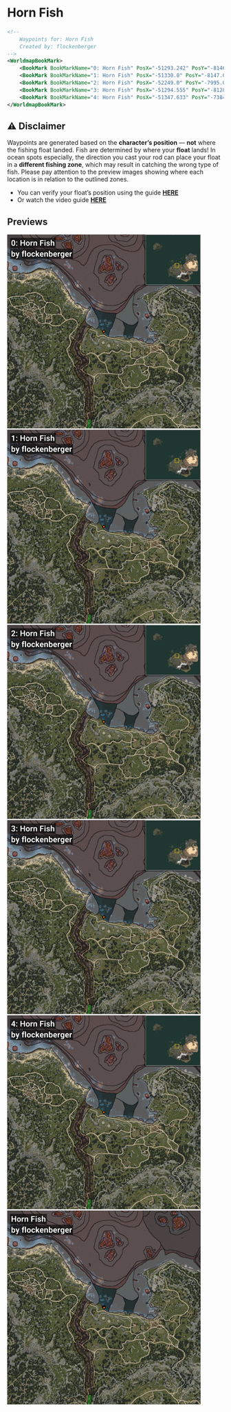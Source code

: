 # Horn Fish
```xml
<!--
    Waypoints for: Horn Fish
    Created by: flockenberger
-->
<WorldmapBookMark>
    <BookMark BookMarkName="0: Horn Fish" PosX="-51293.242" PosY="-8146.023" PosZ="98989.99" />
    <BookMark BookMarkName="1: Horn Fish" PosX="-51330.0" PosY="-8147.0" PosZ="99019.0" />
    <BookMark BookMarkName="2: Horn Fish" PosX="-52249.0" PosY="-7995.0" PosZ="98940.0" />
    <BookMark BookMarkName="3: Horn Fish" PosX="-51294.555" PosY="-8128.1416" PosZ="98922.48" />
    <BookMark BookMarkName="4: Horn Fish" PosX="-51347.633" PosY="-7384.2476" PosZ="97960.14" />
</WorldmapBookMark>
```

## ⚠️ Disclaimer
Waypoints are generated based on the __**character’s position**__ — __not__ where the fishing float landed.
Fish are determined by where your **float** lands!
In ocean spots especially, the direction you cast your rod can place your float in a **different fishing zone**, which may result in catching the wrong type of fish.
Please pay attention to the preview images showing where each location is in relation to the outlined zones.

- You can verify your float’s position using the guide [**HERE**](https://flockenberger.github.io/bdo-fish-position/)
- Or watch the video guide [**HERE**](https://youtu.be/t-VXcRoNojk)

## Previews
<img src="./Horn Fish_0_Preview.webp" width="450"/> <img src="./Horn Fish_1_Preview.webp" width="450"/> <img src="./Horn Fish_2_Preview.webp" width="450"/> <img src="./Horn Fish_3_Preview.webp" width="450"/> <img src="./Horn Fish_4_Preview.webp" width="450"/> <img src="./Horn Fish_Preview.webp" width="450"/> 